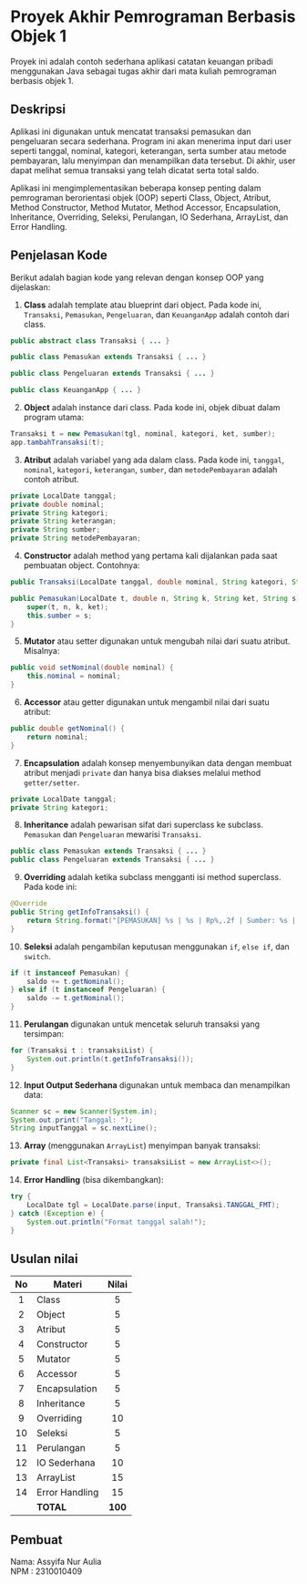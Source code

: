 # Proyek Akhir Pemrograman Berbasis Objek 1

Proyek ini adalah contoh sederhana aplikasi catatan keuangan pribadi menggunakan Java sebagai tugas akhir dari mata kuliah pemrograman berbasis objek 1.

## Deskripsi

Aplikasi ini digunakan untuk mencatat transaksi pemasukan dan pengeluaran secara sederhana. Program ini akan menerima input dari user seperti tanggal, nominal, kategori, keterangan, serta sumber atau metode pembayaran, lalu menyimpan dan menampilkan data tersebut. Di akhir, user dapat melihat semua transaksi yang telah dicatat serta total saldo.

Aplikasi ini mengimplementasikan beberapa konsep penting dalam pemrograman berorientasi objek (OOP) seperti Class, Object, Atribut, Method Constructor, Method Mutator, Method Accessor, Encapsulation, Inheritance, Overriding, Seleksi, Perulangan, IO Sederhana, ArrayList, dan Error Handling.

## Penjelasan Kode

Berikut adalah bagian kode yang relevan dengan konsep OOP yang dijelaskan:

1. **Class** adalah template atau blueprint dari object. Pada kode ini, `Transaksi`, `Pemasukan`, `Pengeluaran`, dan `KeuanganApp` adalah contoh dari class.

```java
public abstract class Transaksi { ... }

public class Pemasukan extends Transaksi { ... }

public class Pengeluaran extends Transaksi { ... }

public class KeuanganApp { ... }
```

2. **Object** adalah instance dari class. Pada kode ini, objek dibuat dalam program utama:

```java
Transaksi t = new Pemasukan(tgl, nominal, kategori, ket, sumber);
app.tambahTransaksi(t);
```

3. **Atribut** adalah variabel yang ada dalam class. Pada kode ini, `tanggal`, `nominal`, `kategori`, `keterangan`, `sumber`, dan `metodePembayaran` adalah contoh atribut.

```java
private LocalDate tanggal;
private double nominal;
private String kategori;
private String keterangan;
private String sumber;
private String metodePembayaran;
```

4. **Constructor** adalah method yang pertama kali dijalankan pada saat pembuatan object. Contohnya:

```java
public Transaksi(LocalDate tanggal, double nominal, String kategori, String keterangan) { ... }

public Pemasukan(LocalDate t, double n, String k, String ket, String s) {
    super(t, n, k, ket);
    this.sumber = s;
}
```

5. **Mutator** atau setter digunakan untuk mengubah nilai dari suatu atribut. Misalnya:

```java
public void setNominal(double nominal) {
    this.nominal = nominal;
}
```

6. **Accessor** atau getter digunakan untuk mengambil nilai dari suatu atribut:

```java
public double getNominal() {
    return nominal;
}
```

7. **Encapsulation** adalah konsep menyembunyikan data dengan membuat atribut menjadi `private` dan hanya bisa diakses melalui method `getter/setter`.

```java
private LocalDate tanggal;
private String kategori;
```

8. **Inheritance** adalah pewarisan sifat dari superclass ke subclass. `Pemasukan` dan `Pengeluaran` mewarisi `Transaksi`.

```java
public class Pemasukan extends Transaksi { ... }
public class Pengeluaran extends Transaksi { ... }
```

9. **Overriding** adalah ketika subclass mengganti isi method superclass. Pada kode ini:

```java
@Override
public String getInfoTransaksi() {
    return String.format("[PEMASUKAN] %s | %s | Rp%,.2f | Sumber: %s | %s", ...);
}
```

10. **Seleksi** adalah pengambilan keputusan menggunakan `if`, `else if`, dan `switch`.

```java
if (t instanceof Pemasukan) {
    saldo += t.getNominal();
} else if (t instanceof Pengeluaran) {
    saldo -= t.getNominal();
}
```

11. **Perulangan** digunakan untuk mencetak seluruh transaksi yang tersimpan:

```java
for (Transaksi t : transaksiList) {
    System.out.println(t.getInfoTransaksi());
}
```

12. **Input Output Sederhana** digunakan untuk membaca dan menampilkan data:

```java
Scanner sc = new Scanner(System.in);
System.out.print("Tanggal: ");
String inputTanggal = sc.nextLine();
```

13. **Array** (menggunakan `ArrayList`) menyimpan banyak transaksi:

```java
private final List<Transaksi> transaksiList = new ArrayList<>();
```

14. **Error Handling** (bisa dikembangkan):

```java
try {
    LocalDate tgl = LocalDate.parse(input, Transaksi.TANGGAL_FMT);
} catch (Exception e) {
    System.out.println("Format tanggal salah!");
}
```

## Usulan nilai

| No  | Materi         |  Nilai  |
| :-: | -------------- | :-----: |
|  1  | Class          |    5    |
|  2  | Object         |    5    |
|  3  | Atribut        |    5    |
|  4  | Constructor    |    5    |
|  5  | Mutator        |    5    |
|  6  | Accessor       |    5    |
|  7  | Encapsulation  |    5    |
|  8  | Inheritance    |    5    |
|  9  | Overriding     |   10    |
| 10  | Seleksi        |    5    |
| 11  | Perulangan     |    5    |
| 12  | IO Sederhana   |   10    |
| 13  | ArrayList      |   15    |
| 14  | Error Handling |   15    |
|     | **TOTAL**      | **100** |

## Pembuat

Nama: Assyifa Nur Aulia  
NPM : 2310010409
